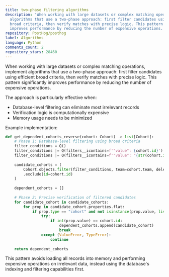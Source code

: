 ```yaml
---
title: two-phase filtering algorithms
description: 'When working with large datasets or complex matching operations, implement
  algorithms that use a two-phase approach: first filter candidates using efficient
  broad criteria, then verify matches with precise logic. This pattern significantly
  improves performance by reducing the number of expensive operations.'
repository: PostHog/posthog
label: Algorithms
language: Python
comments_count: 2
repository_stars: 28460
---
```


When working with large datasets or complex matching operations, implement algorithms that use a two-phase approach: first filter candidates using efficient broad criteria, then verify matches with precise logic. This pattern significantly improves performance by reducing the number of expensive operations.

The approach is particularly effective when:
- Database-level filtering can eliminate most irrelevant records
- Verification logic is computationally expensive
- Memory usage needs to be minimized

Example implementation:
```python
def get_dependent_cohorts_reverse(cohort: Cohort) -> list[Cohort]:
    # Phase 1: Database-level filtering using broad criteria
    filter_conditions = Q()
    filter_conditions |= Q(filters__icontains=f'"value": {cohort.id}')
    filter_conditions |= Q(filters__icontains=f'"value": "{str(cohort.id)}"')
    
    candidate_cohorts = (
        Cohort.objects.filter(filter_conditions, team=cohort.team, deleted=False)
        .exclude(id=cohort.id)
    )
    
    dependent_cohorts = []
    
    # Phase 2: Precise verification of filtered candidates
    for candidate_cohort in candidate_cohorts:
        for prop in candidate_cohort.properties.flat:
            if prop.type == "cohort" and not isinstance(prop.value, list):
                try:
                    if int(prop.value) == cohort.id:
                        dependent_cohorts.append(candidate_cohort)
                        break
                except (ValueError, TypeError):
                    continue
    
    return dependent_cohorts
```

This pattern avoids loading all records into memory and performing expensive operations on irrelevant data, instead using the database's indexing and filtering capabilities first.
